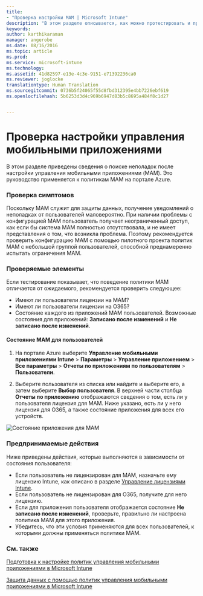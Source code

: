 ```yaml
---
title:
- "Проверка настройки MAM | Microsoft Intune"
description: "В этом разделе описывается, как можно протестировать и проверить правильность настройки и работы политики MAM."
keywords: 
author: karthikaraman
manager: angerobe
ms.date: 08/16/2016
ms.topic: article
ms.prod: 
ms.service: microsoft-intune
ms.technology: 
ms.assetid: 41d82597-e13e-4c3e-9151-e71392236ca0
ms.reviewer: joglocke
translationtype: Human Translation
ms.sourcegitcommit: 0736b5f24065f55d8fbd312395e4bb7226ebf619
ms.openlocfilehash: 5b6253d3d4c969b6947d83b5c8695a484f8c1d27


---
```


# Проверка настройки управления мобильными приложениями

В этом разделе приведены сведения о поиске неполадок после настройки управления мобильными приложениями (MAM). Это руководство применяется к политикам MAM на портале Azure.

### Проверка симптомов
Поскольку MAM служит для защиты данных, получение уведомлений о неполадках от пользователей маловероятно. При наличии проблемы с конфигурацией MAM пользователь получает неограниченный доступ, как если бы система MAM полностью отсутствовала, и не имеет представления о том, что возникла проблема. Поэтому рекомендуется проверить конфигурацию MAM с помощью пилотного проекта политик MAM с небольшой группой пользователей, способной преднамеренно испытать ограничения MAM.


### Проверяемые элементы

Если тестирование показывает, что поведение политики MAM отличается от ожидаемого, рекомендуется проверить следующее:

- Имеют ли пользователи лицензии на MAM?
- Имеют ли пользователи лицензии на O365?
- Состояние каждого из приложений MAM пользователей. Возможные состояния для приложений: **Записано после изменений** и **Не записано после изменений**.

#### Состояние MAM для пользователей
1. На портале Azure выберите **Управление мобильными приложениями Intune** > **Параметры** > **Управление приложением** > **Все параметры** > **Отчеты по приложениям по пользователям** > **Пользователи**.

2. Выберите пользователя из списка или найдите и выберите его, а затем выберите **Выбор пользователя**. В верхней части столбца **Отчеты по приложению** отображаются сведения о том, есть ли у пользователя лицензия для MAM. Ниже указано, есть ли у него лицензия для O365, а также состояние приложения для всех его устройств.

![Состояние приложения для MAM](..\media\ts-mam-user-apps.png) 

### Предпринимаемые действия
Ниже приведены действия, которые выполняются в зависимости от состояния пользователя:

- Если пользователь не лицензирован для MAM, назначьте ему лицензию Intune, как описано в разделе [Управление лицензиями Intune](..\get-started\start-with-a-paid-subscription-to-microsoft-intune).
- Если пользователь не лицензирован для O365, получите для него лицензию.
- Если для приложения пользователя отображается состояние **Не записано после изменений**, проверьте, правильно ли настроена политика MAM для этого приложения.
- Убедитесь, что эти условия применяются для всех пользователей, к которыми должны применяться политики MAM.

### См. также
[Подготовка к настройке политик управления мобильными приложениями в Microsoft Intune](..\deploy-use\get-ready-to-configure-mobile-app-management-policies-with-microsoft-intune)

[Защита данных с помощью политик управления мобильными приложениями в Microsoft Intune](..\deploy-use\protect-app-data-using-mobile-app-management-policies-with-microsoft-intune)



<!--HONumber=Oct16_HO1-->


